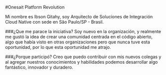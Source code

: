 #Onesait Platform Revolution

Mi nombre es Ibson Gitahy, soy Arquitecto de Soluciones de Integración Cloud Native con sede en São Paulo/SP - Brasil.

###¿Que me parace la iniciativa?
Soy nuevo en la organización, y realmente me gustó la idea de crear una comunidad centrada en el código abierto, algo que había visto en otras organizaciones pero que nunca tuve esta oportunidad, por lo que esta oportunidad me atrajo.

###¿Porque participó?
Creo que puedo contribuir con mis nuevos colegas y al agregar nuestros conocimientos y habilidades podemos desarrollar algo fantástico, innovador y duradero.
